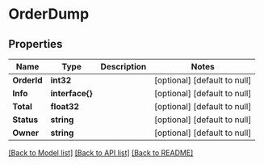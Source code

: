 # OrderDump

## Properties
Name | Type | Description | Notes
------------ | ------------- | ------------- | -------------
**OrderId** | **int32** |  | [optional] [default to null]
**Info** | **interface{}** |  | [optional] [default to null]
**Total** | **float32** |  | [optional] [default to null]
**Status** | **string** |  | [optional] [default to null]
**Owner** | **string** |  | [optional] [default to null]

[[Back to Model list]](../README.md#documentation-for-models) [[Back to API list]](../README.md#documentation-for-api-endpoints) [[Back to README]](../README.md)


